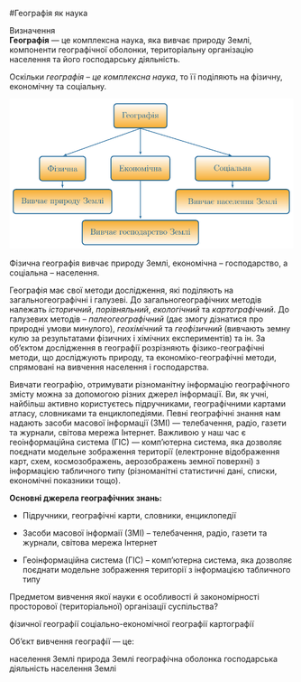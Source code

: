 #Географія як наука

<div class="eoz-wrap">
<span class="eoz">Визначення</span>
<div class="eoz-text">
<b>Географiя</b> — це комплексна наука, яка вивчає природу Землi, компоненти географiчної оболонки, територiальну органiзацiю населення та його господарську дiяльнiсть.
</div>
</div>

Оскільки *географія – це комплексна наука*, то її поділяють на <span class="p1">фізичну, економічну</span> та <span class="p1">соціальну.</span>

<div align="center">
<img src="diagram_geography.png"/>
</div>

Фізична географія вивчає природу Землі, економічна – господарство, а соціальна – населення.

Географія має свої <span class="p1">методи дослідження</span>, які поділяють на <span class="p1">загальногеографiчнi</span> і <span class="p1">галузевi</span>. До загальногеографічних методів належать *історичний*, *порівняльний*, *екологічний* та *картографічний*. До галузевих методів – *палеогеографічний* (дає змогу дізнатися про природні умови минулого), *геохімічний* та *геофізичний* (вивчають земну кулю за результатами фізичних і хімічних експериментів) та ін. За об’єктом дослідження в географії розрізняють фізико-географічні методи, що досліджують природу, та економіко-географічні методи, спрямовані на вивчення населення і господарства.

Вивчати географію, отримувати різноманітну інформацію географічного змісту можна за допомогою різних джерел інформації. Ви, як учні, найбільш активно користуєтесь підручниками, географічними картами атласу, словниками та енциклопедіями. Певні географічні знання нам надають засоби масової інформації (ЗМІ) — телебачення, радіо, газети та журнали, світова мережа Інтернет. Важливою у наш час є геоінформаційна система (ГІС) — комп’ютерна система, яка дозволяє поєднати модельне зображення території (електронне відображення карт, схем, космозображень, аерозображень земної поверхні) з інформацією табличного типу (різноманітні статистичні дані, списки, економічні показники тощо).

**Основні джерела географічних знань:**

-   Підручники, географічні карти, словники, енциклопедії

-   Засоби масової інформаії (ЗМІ) – телебачення, радіо, газети та журнали, світова мережа Інтернет

-   Геоінформаційна система (ГІС) – комп’ютерна система, яка дозволяє поєднати модельне зображення території з інформацією табличного типу

<quiz>
<question>
<p>Предметом вивчення якої науки є особливості й закономірності просторової (територіальної) організації суспільства?</p>
<answer>фізичної географії</answer>
<answer correct>соціально-економічної географії</answer>
<answer>картографії</answer>
</question>
<question>
<p>Об’єкт вивчення географії — це:</p>
<answer>населення Землі</answer>
<answer>природа Землі</answer>
<answer correct>географічна оболонка</answer>
<answer>господарська діяльність населення Землі</answer>
</question>
</quiz>
